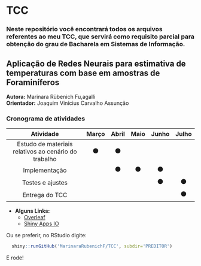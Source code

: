 # TCC

### Neste repositório você encontrará todos os arquivos referentes ao meu TCC, que servirá como requisito parcial para obtenção do grau de Bacharela em Sistemas de Informação.

## Aplicação de Redes Neurais para estimativa de temperaturas com base em amostras de Foraminíferos  
**Autora:** Marinara Rübenich Fu,agalli  
**Orientador:** Joaquim Vinícius Carvalho Assunção  

### Cronograma de atividades

| Atividade | Março | Abril | Maio | Junho | Julho |
|:----:| :----:|:-----:|:----:|:-----:|:-----:|
| Estudo de materiais relativos ao cenário do trabalho | :black_circle: | :black_circle: |  |  |
| Implementação |  | :black_circle: | :black_circle: | :black_circle: |  |
| Testes e ajustes |  |  |  | :black_circle: | :black_circle: |
| Entrega do TCC |  |  |  |  | :black_circle: |

* **Alguns Links:**  
  - [Overleaf](https://www.overleaf.com/project/5ca63172d3a0d471b3c2e45f?ws=fallback)  
  - [Shiny Apps IO](https://marirubenich.shinyapps.io/Codigos/)  

Ou se preferir, no RStudio digite:
```R
  shiny::runGitHub('MarinaraRubenichF/TCC', subdir='PREDITOR')
 ```
 E rode!

